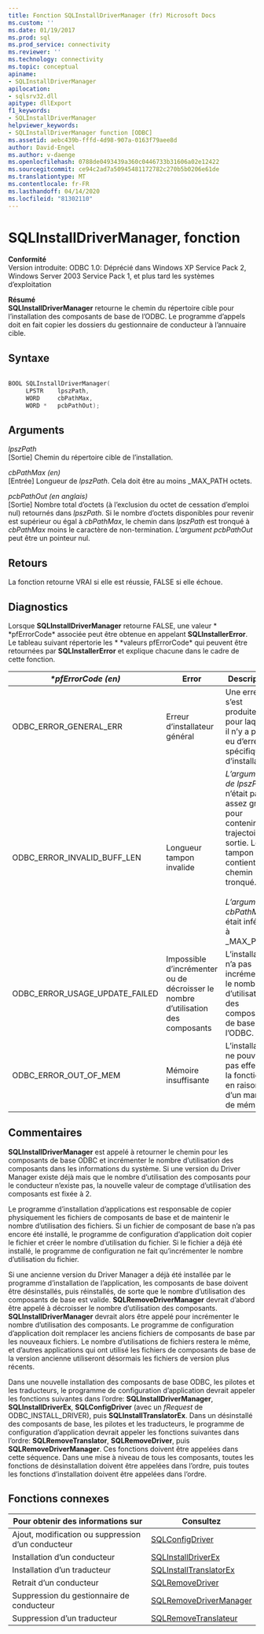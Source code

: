 ```yaml
---
title: Fonction SQLInstallDriverManager (fr) Microsoft Docs
ms.custom: ''
ms.date: 01/19/2017
ms.prod: sql
ms.prod_service: connectivity
ms.reviewer: ''
ms.technology: connectivity
ms.topic: conceptual
apiname:
- SQLInstallDriverManager
apilocation:
- sqlsrv32.dll
apitype: dllExport
f1_keywords:
- SQLInstallDriverManager
helpviewer_keywords:
- SQLInstallDriverManager function [ODBC]
ms.assetid: aebc439b-fffd-4d98-907a-0163f79aee8d
author: David-Engel
ms.author: v-daenge
ms.openlocfilehash: 0788de0493439a360c0446733b31606a02e12422
ms.sourcegitcommit: ce94c2ad7a50945481172782c270b5b0206e61de
ms.translationtype: MT
ms.contentlocale: fr-FR
ms.lasthandoff: 04/14/2020
ms.locfileid: "81302110"
---
```

# <a name="sqlinstalldrivermanager-function"></a>SQLInstallDriverManager, fonction
**Conformité**  
 Version introduite: ODBC 1.0: Déprécié dans Windows XP Service Pack 2, Windows Server 2003 Service Pack 1, et plus tard les systèmes d’exploitation  
  
 **Résumé**  
 **SQLInstallDriverManager** retourne le chemin du répertoire cible pour l’installation des composants de base de l’ODBC. Le programme d’appels doit en fait copier les dossiers du gestionnaire de conducteur à l’annuaire cible.  
  
## <a name="syntax"></a>Syntaxe  
  
```cpp  
  
BOOL SQLInstallDriverManager(  
     LPSTR    lpszPath,  
     WORD     cbPathMax,  
     WORD *   pcbPathOut);  
```  
  
## <a name="arguments"></a>Arguments  
 *lpszPath*  
 [Sortie] Chemin du répertoire cible de l’installation.  
  
 *cbPathMax (en)*  
 [Entrée] Longueur de *lpszPath*. Cela doit être au moins _MAX_PATH octets.  
  
 *pcbPathOut (en anglais)*  
 [Sortie] Nombre total d’octets (à l’exclusion du octet de cessation d’emploi nul) retournés dans *lpszPath*. Si le nombre d’octets disponibles pour revenir est supérieur ou égal à *cbPathMax*, le chemin dans *lpszPath* est tronqué à *cbPathMax* moins le caractère de non-termination. *L’argument pcbPathOut* peut être un pointeur nul.  
  
## <a name="returns"></a>Retours  
 La fonction retourne VRAI si elle est réussie, FALSE si elle échoue.  
  
## <a name="diagnostics"></a>Diagnostics  
 Lorsque **SQLInstallDriverManager** retourne FALSE, une valeur * \*pfErrorCode* associée peut être obtenue en appelant **SQLInstallerError**. Le tableau suivant répertorie les * \*valeurs pfErrorCode* qui peuvent être retournées par **SQLInstallerError** et explique chacune dans le cadre de cette fonction.  
  
|*\*pfErrorCode (en)*|Error|Description|  
|---------------------|-----------|-----------------|  
|ODBC_ERROR_GENERAL_ERR|Erreur d’installateur général|Une erreur s’est produite pour laquelle il n’y a pas eu d’erreur spécifique d’installateur.|  
|ODBC_ERROR_INVALID_BUFF_LEN|Longueur tampon invalide|*L’argument de lpszPath* n’était pas assez grand pour contenir la trajectoire de sortie. Le tampon contient le chemin tronqué.<br /><br /> *L’argument cbPathMax* était inférieur à _MAX_PATH.|  
|ODBC_ERROR_USAGE_UPDATE_FAILED|Impossible d’incrémenter ou de décroisser le nombre d’utilisation des composants|L’installateur n’a pas incrémenté le nombre d’utilisation des composants de base de l’ODBC.|  
|ODBC_ERROR_OUT_OF_MEM|Mémoire insuffisante|L’installateur ne pouvait pas effectuer la fonction en raison d’un manque de mémoire.|  
  
## <a name="comments"></a>Commentaires  
 **SQLInstallDriverManager** est appelé à retourner le chemin pour les composants de base ODBC et incrémenter le nombre d’utilisation des composants dans les informations du système. Si une version du Driver Manager existe déjà mais que le nombre d’utilisation des composants pour le conducteur n’existe pas, la nouvelle valeur de comptage d’utilisation des composants est fixée à 2.  
  
 Le programme d’installation d’applications est responsable de copier physiquement les fichiers de composants de base et de maintenir le nombre d’utilisation des fichiers. Si un fichier de composant de base n’a pas encore été installé, le programme de configuration d’application doit copier le fichier et créer le nombre d’utilisation du fichier. Si le fichier a déjà été installé, le programme de configuration ne fait qu’incrémenter le nombre d’utilisation du fichier.  
  
 Si une ancienne version du Driver Manager a déjà été installée par le programme d’installation de l’application, les composants de base doivent être désinstallés, puis réinstallés, de sorte que le nombre d’utilisation des composants de base est valide. **SQLRemoveDriverManager** devrait d’abord être appelé à décroisser le nombre d’utilisation des composants. **SQLInstallDriverManager** devrait alors être appelé pour incrémenter le nombre d’utilisation des composants. Le programme de configuration d’application doit remplacer les anciens fichiers de composants de base par les nouveaux fichiers. Le nombre d’utilisations de fichiers restera le même, et d’autres applications qui ont utilisé les fichiers de composants de base de la version ancienne utiliseront désormais les fichiers de version plus récents.  
  
 Dans une nouvelle installation des composants de base ODBC, les pilotes et les traducteurs, le programme de configuration d’application devrait appeler les fonctions suivantes dans l’ordre: **SQLInstallDriverManager**, **SQLInstallDriverEx**, **SQLConfigDriver** (avec un *fRequest* de ODBC_INSTALL_DRIVER), puis **SQLInstallTranslatorEx**. Dans un désinstallé des composants de base, les pilotes et les traducteurs, le programme de configuration d’application devrait appeler les fonctions suivantes dans l’ordre: **SQLRemoveTranslator**, **SQLRemoveDriver**, puis **SQLRemoveDriverManager**. Ces fonctions doivent être appelées dans cette séquence. Dans une mise à niveau de tous les composants, toutes les fonctions de désinstallation doivent être appelées dans l’ordre, puis toutes les fonctions d’installation doivent être appelées dans l’ordre.  
  
## <a name="related-functions"></a>Fonctions connexes  
  
|Pour obtenir des informations sur|Consultez|  
|---------------------------|---------|  
|Ajout, modification ou suppression d’un conducteur|[SQLConfigDriver](../../../odbc/reference/syntax/sqlconfigdriver-function.md)|  
|Installation d’un conducteur|[SQLInstallDriverEx](../../../odbc/reference/syntax/sqlinstalldriverex-function.md)|  
|Installation d’un traducteur|[SQLInstallTranslatorEx](../../../odbc/reference/syntax/sqlinstalltranslatorex-function.md)|  
|Retrait d’un conducteur|[SQLRemoveDriver](../../../odbc/reference/syntax/sqlremovedriver-function.md)|  
|Suppression du gestionnaire de conducteur|[SQLRemoveDriverManager](../../../odbc/reference/syntax/sqlremovedrivermanager-function.md)|  
|Suppression d’un traducteur|[SQLRemoveTranslateur](../../../odbc/reference/syntax/sqlremovetranslator-function.md)|
